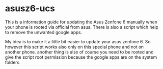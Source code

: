 # asusz6-ucs

This is a information guide for updating the Asus Zenfone 6 manually when your phone is rooted via official from asus. There is also a script which help to remove the unwanted google apps.

My idea is to make it a little bit easier to update your asus zenfone 6. So however this script works also only on this special phone and not on another phone. another thing is also of course you need to be rooted and give the script root permission because the google apps are on the system folders.

